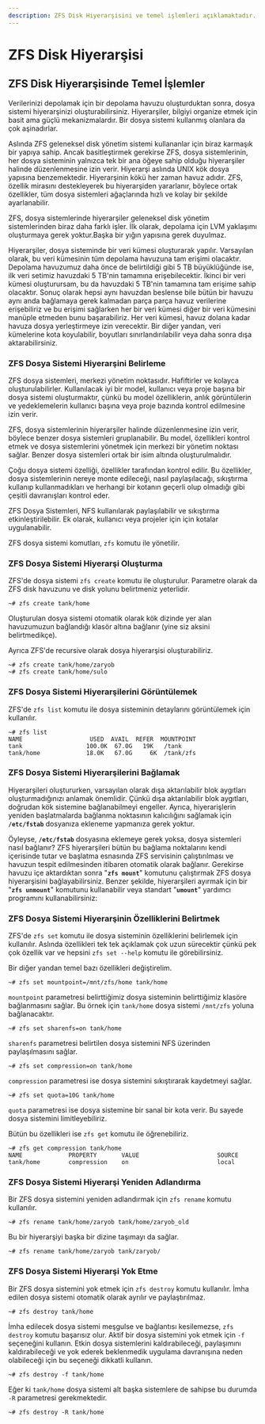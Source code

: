 ```yaml
---
description: ZFS Disk Hiyerarşisini ve temel işlemleri açıklamaktadır.
---
```


# ZFS Disk Hiyerarşisi

## ZFS Disk Hiyerarşisinde Temel İşlemler

Verilerinizi depolamak için bir depolama havuzu oluşturduktan sonra, dosya sistemi hiyerarşinizi oluşturabilirsiniz. Hiyerarşiler, bilgiyi organize etmek için basit ama güçlü mekanizmalardır. Bir dosya sistemi kullanmış olanlara da çok aşinadırlar.

Aslında ZFS geleneksel disk yönetim sistemi kullananlar için biraz karmaşık bir yapıya sahip. Ancak basitleştirmek gerekirse ZFS, dosya sistemlerinin, her dosya sisteminin yalnızca tek bir ana öğeye sahip olduğu hiyerarşiler halinde düzenlenmesine izin verir. Hiyerarşi aslında UNIX kök dosya yapısına benzemektedir. Hiyerarşinin kökü her zaman havuz adıdır. ZFS, özellik mirasını destekleyerek bu hiyerarşiden yararlanır, böylece ortak özellikler, tüm dosya sistemleri ağaçlarında hızlı ve kolay bir şekilde ayarlanabilir.

ZFS, dosya sistemlerinde hiyerarşiler geleneksel disk yönetim sistemlerinden biraz daha farklı işler. İlk olarak, depolama için LVM yaklaşımı oluşturmaya gerek yoktur.Başka bir yığın yapısına gerek duyulmaz. 

Hiyerarşiler, dosya sisteminde bir veri kümesi oluşturarak yapılır. Varsayılan olarak, bu veri kümesinin tüm depolama havuzuna tam erişimi olacaktır. Depolama havuzumuz daha önce de belirtildiği gibi 5 TB büyüklüğünde ise, ilk veri setimiz havuzdaki 5 TB'nin tamamına erişebilecektir. İkinci bir veri kümesi oluşturursam, bu da havuzdaki 5 TB'nin tamamına tam erişime sahip olacaktır. Sonuç olarak hepsi aynı havuzdan beslense bile bütün bir havuzu aynı anda bağlamaya gerek kalmadan parça parça havuz verilerine erişebiliriz ve bu erişimi sağlarken her bir veri kümesi diğer bir veri kümesini manüple etmeden bunu başarabiliriz. Her veri kümesi, havuz dolana kadar havuza dosya yerleştirmeye izin  verecektir. Bir diğer yandan, veri kümelerine kota koyulabilir, boyutları sınırlandırılabilir veya daha sonra dışa aktarabilirsiniz.

### ZFS Dosya Sistemi Hiyerarşini Belirleme

ZFS dosya sistemleri, merkezi yönetim noktasıdır. Hafiftirler ve kolayca oluşturulabilirler. Kullanılacak iyi bir model, kullanıcı veya proje başına bir dosya sistemi oluşturmaktır, çünkü bu model özelliklerin, anlık görüntülerin ve yedeklemelerin kullanıcı başına veya proje bazında kontrol edilmesine izin verir.

ZFS, dosya sistemlerinin hiyerarşiler halinde düzenlenmesine izin verir, böylece benzer dosya sistemleri gruplanabilir. Bu model, özellikleri kontrol etmek ve dosya sistemlerini yönetmek için merkezi bir yönetim noktası sağlar. Benzer dosya sistemleri ortak bir isim altında oluşturulmalıdır.

Çoğu dosya sistemi özelliği, özellikler tarafından kontrol edilir. Bu özellikler, dosya sistemlerinin nereye monte edileceği, nasıl paylaşılacağı, sıkıştırma kullanıp kullanmadıkları ve herhangi bir kotanın geçerli olup olmadığı gibi çeşitli davranışları kontrol eder.

ZFS Dosya Sistemleri, NFS kullanılarak paylaşılabilir ve sıkıştırma etkinleştirilebilir. Ek olarak, kullanıcı veya projeler için için kotalar uygulanabilir.

ZFS dosya sistemi komutları, `zfs` komutu ile yönetilir.

### ZFS Dosya Sistemi Hiyerarşi Oluşturma

ZFS'de dosya sistemi `zfs create` komutu ile oluşturulur. Parametre olarak da ZFS disk havuzunu ve disk yolunu belirtmeniz yeterlidir.

```text
~# zfs create tank/home
```

Oluşturulan dosya sistemi otomatik olarak kök dizinde yer alan havuzumuzun bağlandığı klasör altına bağlanır \(yine siz aksini belirtmedikçe\).

Ayrıca ZFS'de recursive olarak dosya hiyerarşisi oluşturabiliriz.

```text
~# zfs create tank/home/zaryob
~# zfs create tank/home/sulo
```

### ZFS Dosya Sistemi Hiyerarşilerini Görüntülemek

ZFS'de `zfs list` komutu ile dosya sisteminin detaylarını görüntülemek için kullanılır.

```text
~# zfs list
NAME                   USED  AVAIL  REFER  MOUNTPOINT
tank                  100.0K  67.0G   19K   /tank
tank/home             18.0K   67.0G     6K  /tank/zfs
```

### ZFS Dosya Sistemi Hiyerarşilerini Bağlamak

Hiyerarşileri oluştururken, varsayılan olarak dışa aktarılabilir blok aygıtları oluşturmadığınızı anlamak önemlidir. Çünkü dışa aktarılabilir blok aygıtları, doğrudan kök sistemine bağlanabilmeyi engeller. Ayrıca, hiyerarişlerin yeniden başlatmalarda bağlanma noktasının kalıcılığını sağlamak için  **`/etc/fstab`** dosyanıza ekleneme yapmanıza gerek yoktur.

Öyleyse, **`/etc/fstab`** dosyasına eklemeye gerek yoksa, dosya sistemleri nasıl bağlanır? ZFS hiyerarşileri bütün bu bağlama noktalarını kendi içerisinde tutar ve başlatma esnasında ZFS servisinin çalıştırılması ve havuzun tespit edilmesinden itibaren otomatik olarak bağlanır. Gerekirse havuzu içe aktardıktan sonra  "**`zfs mount`**" komutunu çalıştırmak ZFS dosya hiyerarşisini bağlayabilirsiniz. Benzer şekilde, hiyerarşileri ayırmak için bir "**`zfs unmount`**" komutunu kullanabilir veya standart "**`umount`**" yardımcı programını kullanabilirsiniz:

### ZFS Dosya Sistemi Hiyerarşinin Özelliklerini Belirtmek

ZFS'de `zfs set` komutu ile dosya sisteminin özelliklerini belirlemek için kullanılır. Aslında özellikleri tek tek açıklamak çok uzun sürecektir çünkü pek çok özellik var ve hepsini `zfs set --help` komutu ile görebilirsiniz.

Bir diğer yandan temel bazı özellikleri değiştirelim.

```text
~# zfs set mountpoint=/mnt/zfs/home tank/home
```

`mountpoint` parametresi belirttiğimiz dosya sisteminin belirttiğimiz klasöre bağlanmasını sağlar. Bu örnek için `tank/home` dosya sistemi `/mnt/zfs` yoluna bağlanacaktır.

```text
~# zfs set sharenfs=on tank/home
```

`sharenfs` parametresi belirtilen dosya sistemini NFS üzerinden paylaşılmasını sağlar.

```text
~# zfs set compression=on tank/home
```

`compression` parametresi ise dosya sistemini sıkıştırarak kaydetmeyi sağlar.

```text
~# zfs set quota=10G tank/home
```

`quota` parametresi ise dosya sistemine bir sanal bir kota verir. Bu sayede dosya sistemini limitleyebiliriz.

Bütün bu özellikleri ise `zfs get` komutu ile öğrenebiliriz.

```text
~# zfs get compression tank/home
NAME             PROPERTY       VALUE                      SOURCE
tank/home        compression    on                         local
```

### ZFS Dosya Sistemi Hiyerarşi Yeniden Adlandırma

Bir ZFS dosya sistemini yeniden adlandırmak için `zfs rename` komutu kullanılır.

```text
~# zfs rename tank/home/zaryob tank/home/zaryob_old
```

Bu bir hiyerarşiyi başka bir dizine taşımayı da sağlar.

```text
~# zfs rename tank/home/zaryob tank/zaryob/
```

### ZFS Dosya Sistemi Hiyerarşi Yok Etme

Bir ZFS dosya sistemini yok etmek için `zfs destroy` komutu kullanılır. İmha edilen dosya sistemi otomatik olarak ayrılır ve paylaştırılmaz.

```text
~# zfs destroy tank/home
```

İmha edilecek dosya sistemi meşgulse ve bağlantısı kesilemezse, `zfs destroy` komutu başarısız olur. Aktif bir dosya sistemini yok etmek için `-f` seçeneğini kullanın. Etkin dosya sistemlerini kaldırabileceği, paylaşımını kaldırabileceği ve yok ederek beklenmedik uygulama davranışına neden olabileceği için bu seçeneği dikkatli kullanın.

```text
~# zfs destroy -f tank/home
```

Eğer ki `tank/home` dosya sistemi alt başka sistemlere de sahipse bu durumda `-R` parametresi gerekmektedir.

```text
~# zfs destroy -R tank/home
```

